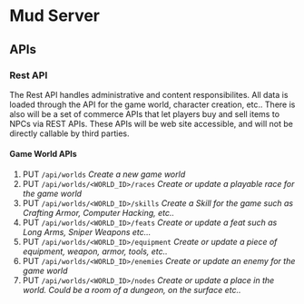 # Mud Server

## APIs

### Rest API 

The Rest API handles administrative and content responsibilites.  All data is loaded through the API for the game world, character creation, etc..  There is also will be a set of commerce APIs that let players buy and sell items to NPCs via REST APIs.  These APIs will be web site accessible, and will not be directly callable by third parties.

#### Game World APIs

1. PUT `/api/worlds` *Create a new game world*
2. PUT `/api/worlds/<WORLD_ID>/races` *Create or update a playable race for the game world*
1. PUT `/api/worlds/<WORLD_ID>/skills` *Create a Skill for the game such as Crafting Armor, Computer Hacking, etc..*
2. PUT `/api/worlds/<WORLD_ID>/feats` *Create or update a feat such as Long Arms, Sniper Weapons etc...*
3. PUT `/api/worlds/<WORLD_ID>/equipment` *Create or update a piece of equipment, weapon, armor, tools, etc..*
4. PUT `/api/worlds/<WORLD_ID>/enemies` *Create or update an enemy for the game world*
5. PUT `/api/worlds/<WORLD_ID>/nodes` *Create or update a place in the world.  Could be a room of a dungeon, on the surface etc..*